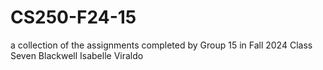 # CS250-F24-15
a collection of the assignments completed by Group 15 in Fall 2024 Class
Seven Blackwell
Isabelle Viraldo
